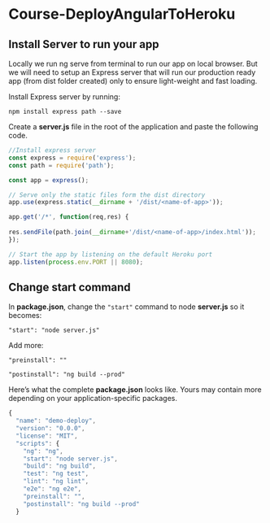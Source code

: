 # Course-DeployAngularToHeroku

## Install Server to run your app
Locally we run ng serve from terminal to run our app on local browser. But we will need to setup an Express server that will run our production ready app (from dist folder created) only to ensure light-weight and fast loading.

Install Express server by running:

`npm install express path --save`

Create a **server.js** file in the root of the application and paste the following code.

```javascript
//Install express server
const express = require('express');
const path = require('path');

const app = express();

// Serve only the static files form the dist directory
app.use(express.static(__dirname + '/dist/<name-of-app>'));

app.get('/*', function(req,res) {
    
res.sendFile(path.join(__dirname+'/dist/<name-of-app>/index.html'));
});

// Start the app by listening on the default Heroku port
app.listen(process.env.PORT || 8080);
```

## Change start command
In **package.json**, change the `"start"` command to node **server.js** so it becomes:

`"start": "node server.js"`

Add more:

`"preinstall": ""`

`"postinstall": "ng build --prod"`

Here’s what the complete **package.json** looks like. Yours may contain more depending on your application-specific packages.

```javascript
{
  "name": "demo-deploy",
  "version": "0.0.0",
  "license": "MIT",
  "scripts": {
    "ng": "ng",
    "start": "node server.js",
    "build": "ng build",
    "test": "ng test",
    "lint": "ng lint",
    "e2e": "ng e2e",
    "preinstall": "",
    "postinstall": "ng build --prod"
  }
  ```
